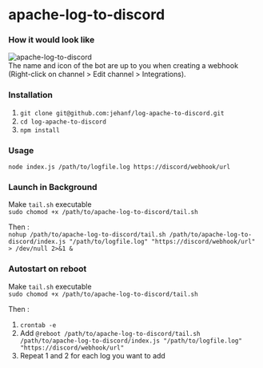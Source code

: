 # apache-log-to-discord

### How it would look like
![apache-log-to-discord](https://user-images.githubusercontent.com/12374730/130245778-e01187b3-cd29-44f2-9ec2-7b57edd9badf.png)  
The name and icon of the bot are up to you when creating a webhook (Right-click on channel > Edit channel > Integrations).

### Installation
1. `git clone git@github.com:jehanf/log-apache-to-discord.git`
2. `cd log-apache-to-discord`
3. `npm install`

### Usage  
```node index.js /path/to/logfile.log https://discord/webhook/url```

### Launch in Background
Make `tail.sh` executable  
`sudo chomod +x /path/to/apache-log-to-discord/tail.sh`  

Then :  
`nohup /path/to/apache-log-to-discord/tail.sh /path/to/apache-log-to-discord/index.js "/path/to/logfile.log" "https://discord/webhook/url" > /dev/null 2>&1 &`

### Autostart on reboot

Make `tail.sh` executable  
`sudo chomod +x /path/to/apache-log-to-discord/tail.sh`  

Then :  
1. `crontab -e`
2. Add `@reboot /path/to/apache-log-to-discord/tail.sh /path/to/apache-log-to-discord/index.js "/path/to/logfile.log" "https://discord/webhook/url"`
3. Repeat 1 and 2 for each log you want to add
